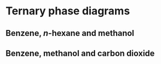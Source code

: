 # Ternary phase diagrams

## Benzene, _n_-hexane and methanol

## Benzene, methanol and carbon dioxide
